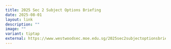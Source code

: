 ```yaml
---
title: 2025 Sec 2 Subject Options Briefing
date: 2025-08-01
layout: link
description: ""
image: ""
variant: tiptap
external: https://www.westwoodsec.moe.edu.sg/2025sec2subjectoptionsbriefing/
---
```

